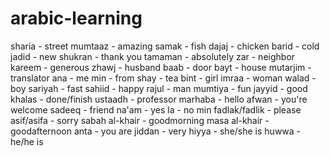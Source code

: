 # arabic-learning 
sharia - street 
mumtaaz - amazing 
samak - fish 
dajaj - chicken 
barid - cold 
jadid - new 
shukran - thank you 
tamaman - absolutely
zar - neighbor
kareem - generous
zhawj - husband 
baab - door 
bayt - house 
mutarjim - translator
ana - me 
min - from
shay - tea 
bint - girl
imraa - woman
walad - boy 
sariyah - fast
sahiid - happy
rajul - man
mumtiya - fun
jayyid - good
khalas - done/finish
ustaadh - professor
marhaba - hello
afwan - you're welcome
sadeeq - friend
na'am - yes 
la - no
min fadlak/fadlik - please
asif/asifa - sorry
sabah al-khair - goodmorning
masa al-khair - goodafternoon
anta - you are
jiddan - very
hiyya - she/she is
huwwa - he/he is

